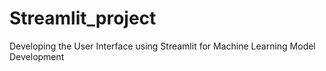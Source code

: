 # Streamlit_project
Developing the User Interface using Streamlit for Machine Learning Model Development


